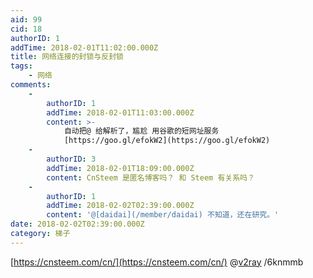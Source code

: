 ```yaml
---
aid: 99
cid: 18
authorID: 1
addTime: 2018-02-01T11:02:00.000Z
title: 网络连接的封锁与反封锁
tags:
    - 网络
comments:
    -
        authorID: 1
        addTime: 2018-02-01T11:03:00.000Z
        content: >-
            自动把@ 给解析了，尴尬 用谷歌的短网址服务
            [https://goo.gl/efokW2](https://goo.gl/efokW2)
    -
        authorID: 3
        addTime: 2018-02-01T18:09:00.000Z
        content: CnSteem 是匿名博客吗？ 和 Steem 有关系吗？
    -
        authorID: 1
        addTime: 2018-02-02T02:39:00.000Z
        content: '@[daidai](/member/daidai) 不知道，还在研究。'
date: 2018-02-02T02:39:00.000Z
category: 梯子
---
```


[https://cnsteem.com/cn/](https://cnsteem.com/cn/) @[v2ray](/member/v2ray) /6knmmb
